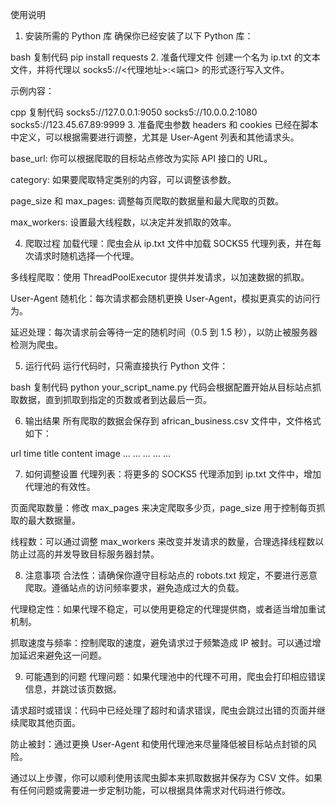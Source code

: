 使用说明
1. 安装所需的 Python 库
确保你已经安装了以下 Python 库：

bash
复制代码
pip install requests
2. 准备代理文件
创建一个名为 ip.txt 的文本文件，并将代理以 socks5://<代理地址>:<端口> 的形式逐行写入文件。

示例内容：

cpp
复制代码
socks5://127.0.0.1:9050
socks5://10.0.0.2:1080
socks5://123.45.67.89:9999
3. 准备爬虫参数
headers 和 cookies 已经在脚本中定义，可以根据需要进行调整，尤其是 User-Agent 列表和其他请求头。

base_url: 你可以根据爬取的目标站点修改为实际 API 接口的 URL。

category: 如果要爬取特定类别的内容，可以调整该参数。

page_size 和 max_pages: 调整每页爬取的数据量和最大爬取的页数。

max_workers: 设置最大线程数，以决定并发抓取的效率。

4. 爬取过程
加载代理：爬虫会从 ip.txt 文件中加载 SOCKS5 代理列表，并在每次请求时随机选择一个代理。

多线程爬取：使用 ThreadPoolExecutor 提供并发请求，以加速数据的抓取。

User-Agent 随机化：每次请求都会随机更换 User-Agent，模拟更真实的访问行为。

延迟处理：每次请求前会等待一定的随机时间（0.5 到 1.5 秒），以防止被服务器检测为爬虫。

5. 运行代码
运行代码时，只需直接执行 Python 文件：

bash
复制代码
python your_script_name.py
代码会根据配置开始从目标站点抓取数据，直到抓取到指定的页数或者到达最后一页。

6. 输出结果
所有爬取的数据会保存到 african_business.csv 文件中，文件格式如下：

url	time	title	content	image
...	...	...	...	...

7. 如何调整设置
代理列表：将更多的 SOCKS5 代理添加到 ip.txt 文件中，增加代理池的有效性。

页面爬取数量：修改 max_pages 来决定爬取多少页，page_size 用于控制每页抓取的最大数据量。

线程数：可以通过调整 max_workers 来改变并发请求的数量，合理选择线程数以防止过高的并发导致目标服务器封禁。

8. 注意事项
合法性：请确保你遵守目标站点的 robots.txt 规定，不要进行恶意爬取。遵循站点的访问频率要求，避免造成过大的负载。

代理稳定性：如果代理不稳定，可以使用更稳定的代理提供商，或者适当增加重试机制。

抓取速度与频率：控制爬取的速度，避免请求过于频繁造成 IP 被封。可以通过增加延迟来避免这一问题。

9. 可能遇到的问题
代理问题：如果代理池中的代理不可用，爬虫会打印相应错误信息，并跳过该页数据。

请求超时或错误：代码中已经处理了超时和请求错误，爬虫会跳过出错的页面并继续爬取其他页面。

防止被封：通过更换 User-Agent 和使用代理池来尽量降低被目标站点封锁的风险。

通过以上步骤，你可以顺利使用该爬虫脚本来抓取数据并保存为 CSV 文件。如果有任何问题或需要进一步定制功能，可以根据具体需求对代码进行修改。
